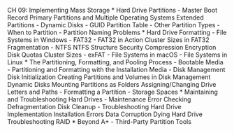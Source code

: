 CH 09: Implementing Mass Storage
    * Hard Drive Partitions
        - Master Boot Record
          Primary Partitions and Multiple Operating Systems
          Extended Partitions
        - Dynamic Disks
        - GUID Partition Table
        - Other Partition Types
        - When to Partition
        - Partition Naming Problems
    * Hard Drive Formatting
        - File Systems in Windows
        - FAT32
        - FAT32 in Action
          Cluster Sizes in FAT32
          Fragmentation
        - NTFS
          NTFS Structure
          Security
          Compression
          Encryption
          Disk Quotas
          Cluster Sizes
        - exFAT
        - File Systems in macOS
        - File Systems in Linux
    * The Partitioning, Formatting, and Pooling Process
        - Bootable Media
        - Partitioning and Formatting with the Installation Media
        - Disk Management
          Disk Initialization
          Creating Partitions and Volumes in Disk Management
          Dynamic Disks
          Mounting Partitions as Folders
          Assigning/Changing Drive Letters and Paths
        - Formatting a Partition
        - Storage Spaces
    * Maintaining and Troubleshooting Hard Drives
        - Maintenance
          Error Checking
          Defragmentation
          Disk Cleanup
        - Troubleshooting Hard Drive Implementation
          Installation Errors
          Data Corruption
          Dying Hard Drive
          Troubleshooting RAID
    * Beyond A+
        - Third-Party Partition Tools
        
